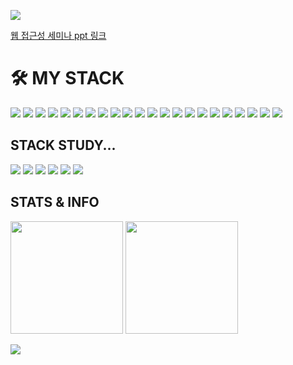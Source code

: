 

<a href="https://hits.seeyoufarm.com"><img src="https://hits.seeyoufarm.com/api/count/incr/badge.svg?url=https%3A%2F%2Fgithub.com%2FDongJae-Go-FE&count_bg=%233F42B4&title_bg=%23555555&icon=&icon_color=%23E7E7E7&title=hits&edge_flat=false"/></a>

[웹 접근성 세미나 ppt 링크](https://dongjae-go-fe.github.io/seminar/ppt/)

<h1>🛠 MY STACK</h1>
  <div>
    <img src="https://img.shields.io/badge/Html5-E34F26?style=for-the-badge&logo=html5&logoColor=white"> 
    <img src="https://img.shields.io/badge/Css-1572B6?style=for-the-badge&logo=css3&logoColor=white"> 
    <img src="https://img.shields.io/badge/Javascript-F7DF1E?style=for-the-badge&logo=javascript&logoColor=black"> 
    <img src="https://img.shields.io/badge/React-61DAFB?style=for-the-badge&logo=react&logoColor=black"> 
    <img src="https://img.shields.io/badge/Vue.Js-4FC08D?style=for-the-badge&logo=vue.js&logoColor=white"> 
    <img src="https://img.shields.io/badge/Jquery-0769AD?style=for-the-badge&logo=jquery&logoColor=white">
    <img src="https://img.shields.io/badge/TypeScript-3178C6?style=for-the-badge&logo=TypeScript&logoColor=white">
    <img src="https://img.shields.io/badge/styled components-DB7093?style=for-the-badge&logo=styled-components&logoColor=white"/>
    <img src="https://img.shields.io/badge/Tailwind CSS-2335BDB2?style=for-the-badge&logo=Tailwind CSS&logoColor=white"/>
    <img src="https://img.shields.io/badge/Next.Js-000000?style=for-the-badge&logo=nextdotjs&logoColor=white">
    <img src="https://img.shields.io/badge/-React%20Query-FF4154?style=for-the-badge&logo=react%20query&logoColor=white"/> 
    <img src="https://img.shields.io/badge/React%20Hook%20Form-%23EC5990.svg?style=for-the-badge&logo=reacthookform&logoColor=white"/> 
    <img src="https://img.shields.io/badge/redux-%23593d88.svg?style=for-the-badge&logo=redux&logoColor=white"/> 
    <img src="https://img.shields.io/badge/SASS-hotpink.svg?style=for-the-badge&logo=SASS&logoColor=white"/> 
    <img src="https://img.shields.io/badge/yarn-%232C8EBB.svg?style=for-the-badge&logo=yarn&logoColor=white"/> 
    <img src="https://img.shields.io/badge/NPM-%23CB3837.svg?style=for-the-badge&logo=npm&logoColor=white"/> 
    <img src="https://img.shields.io/badge/-AntDesign-%230170FE?style=for-the-badge&logo=ant-design&logoColor=white"/> 
    <img src="https://img.shields.io/badge/Git-F05032?style=for-the-badge&logo=git&logoColor=white">
    <img src="https://img.shields.io/badge/GitLab-FC6D26?style=for-the-badge&logo=GitLab&logoColor=white"/>
    <img src="https://img.shields.io/badge/GitHub-181717?style=for-the-badge&logo=github&logoColor=white">
    <img src="https://img.shields.io/badge/Jira-0052CC?style=for-the-badge&logo=Jira&logoColor=white"/>
    <img src="https://img.shields.io/badge/Slack-4A154B?style=for-the-badge&logo=Slack&logoColor=white"/> 
    <br>
  </div>

<h2>STACK STUDY...</h2>
  <div>
    <img src="https://img.shields.io/badge/Svelte-FF3E00?style=for-the-badge&logo=Svelte&logoColor=white"/>
    <img src="https://img.shields.io/badge/svelteKit-%23f1413d.svg?style=for-the-badge&logo=svelte&logoColor=white"/>
    <img src="https://img.shields.io/badge/webpack-%238DD6F9.svg?style=for-the-badge&logo=webpack&logoColor=black"/> 
    <img src="https://img.shields.io/badge/vite-%23646CFF.svg?style=for-the-badge&logo=vite&logoColor=white"/> 
    <img src="https://img.shields.io/badge/MobX-FF9955.svg?style=for-the-badge&logo=MobX&logoColor=white"/> 
    <img src="https://img.shields.io/badge/Cypress-69D3A7.svg?style=for-the-badge&logo=Cypress&logoColor=white"/> 
  <div>

<h2>STATS & INFO</h2>
<div>
  <img height="180em" src="https://github-readme-stats.vercel.app/api/top-langs/?username=DongJae-Go-FE&layout=compact">
  <img height="180em" src="https://github-readme-stats.vercel.app/api?username=DongJae-Go-FE&show_icons=true">
</div>

![](./profile-3d-contrib/profile-green-animate.svg)
